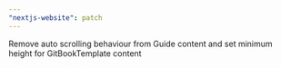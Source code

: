 ```yaml
---
"nextjs-website": patch
---
```


Remove auto scrolling behaviour from Guide content and set minimum height for GitBookTemplate content
